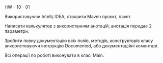 HW - 10 - 01

Використовуючи Intellij IDEA, створити Maven проєкт, пакет.

Написати калькулятор з використанням анотацій, 
анотація передає 2 параметри.

Зробити повну документацію всіх полів, методів, 
конструкторів класу використовуючи інструкцію Documented, 
або документаційні коментарі.

Всі операції по роботі виконувати в класі Main.